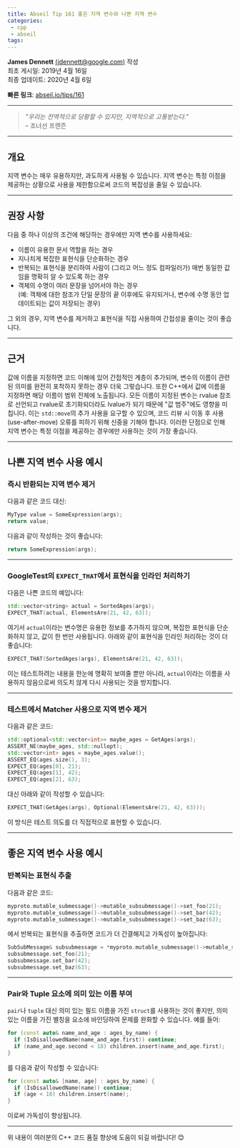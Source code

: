 ```yaml
---
title: Abseil Tip 161 좋은 지역 변수와 나쁜 지역 변수
categories:
 - cpp
 - abseil
tags:
---
```




**James Dennett** [(jdennett@google.com)](mailto:jdennett@google.com) 작성  
최초 게시일: 2019년 4월 16일  
최종 업데이트: 2020년 4월 6일  

**빠른 링크**: [abseil.io/tips/161](https://abseil.io/tips/161)

---

> *"우리는 전역적으로 당황할 수 있지만, 지역적으로 고통받는다."*  
> – 조너선 프랜즌  

---

## 개요

지역 변수는 매우 유용하지만, 과도하게 사용될 수 있습니다. 지역 변수는 특정 이점을 제공하는 상황으로 사용을 제한함으로써 코드의 복잡성을 줄일 수 있습니다.

---

## 권장 사항

다음 중 하나 이상의 조건에 해당하는 경우에만 지역 변수를 사용하세요:

* 이름이 유용한 문서 역할을 하는 경우
* 지나치게 복잡한 표현식을 단순화하는 경우
* 반복되는 표현식을 분리하여 사람이 (그리고 어느 정도 컴파일러가) 매번 동일한 값임을 명확히 알 수 있도록 하는 경우
* 객체의 수명이 여러 문장을 넘어서야 하는 경우  
  (예: 객체에 대한 참조가 단일 문장의 끝 이후에도 유지되거나, 변수에 수명 동안 업데이트되는 값이 저장되는 경우)

그 외의 경우, 지역 변수를 제거하고 표현식을 직접 사용하여 간접성을 줄이는 것이 좋습니다.

---

## 근거

값에 이름을 지정하면 코드 이해에 있어 간접적인 계층이 추가되며, 변수의 이름이 관련된 의미를 완전히 포착하지 못하는 경우 더욱 그렇습니다. 또한 C++에서 값에 이름을 지정하면 해당 이름이 범위 전체에 노출됩니다. 모든 이름이 지정된 변수는 rvalue 참조로 선언되고 rvalue로 초기화되더라도 lvalue가 되기 때문에 "값 범주"에도 영향을 미칩니다. 이는 `std::move`의 추가 사용을 요구할 수 있으며, 코드 리뷰 시 이동 후 사용(use-after-move) 오류를 피하기 위해 신중을 기해야 합니다. 이러한 단점으로 인해 지역 변수는 특정 이점을 제공하는 경우에만 사용하는 것이 가장 좋습니다.

---

## 나쁜 지역 변수 사용 예시

### 즉시 반환되는 지역 변수 제거

다음과 같은 코드 대신:

```cpp
MyType value = SomeExpression(args);
return value;
```

다음과 같이 작성하는 것이 좋습니다:

```cpp
return SomeExpression(args);
```

---

### GoogleTest의 `EXPECT_THAT`에서 표현식을 인라인 처리하기

다음은 나쁜 코드의 예입니다:

```cpp
std::vector<string> actual = SortedAges(args);
EXPECT_THAT(actual, ElementsAre(21, 42, 63));
```

여기서 `actual`이라는 변수명은 유용한 정보를 추가하지 않으며, 복잡한 표현식을 단순화하지 않고, 값이 한 번만 사용됩니다. 아래와 같이 표현식을 인라인 처리하는 것이 더 좋습니다:

```cpp
EXPECT_THAT(SortedAges(args), ElementsAre(21, 42, 63));
```

이는 테스트하려는 내용을 한눈에 명확히 보여줄 뿐만 아니라, `actual`이라는 이름을 사용하지 않음으로써 의도치 않게 다시 사용되는 것을 방지합니다.

---

### 테스트에서 Matcher 사용으로 지역 변수 제거

다음과 같은 코드:

```cpp
std::optional<std::vector<int>> maybe_ages = GetAges(args);
ASSERT_NE(maybe_ages, std::nullopt);
std::vector<int> ages = maybe_ages.value();
ASSERT_EQ(ages.size(), 3);
EXPECT_EQ(ages[0], 21);
EXPECT_EQ(ages[1], 42);
EXPECT_EQ(ages[2], 63);
```

대신 아래와 같이 작성할 수 있습니다:

```cpp
EXPECT_THAT(GetAges(args), Optional(ElementsAre(21, 42, 63)));
```

이 방식은 테스트 의도를 더 직접적으로 표현할 수 있습니다.

---

## 좋은 지역 변수 사용 예시

### 반복되는 표현식 추출

다음과 같은 코드:

```cpp
myproto.mutable_submessage()->mutable_subsubmessage()->set_foo(21);
myproto.mutable_submessage()->mutable_subsubmessage()->set_bar(42);
myproto.mutable_submessage()->mutable_subsubmessage()->set_baz(63);
```

에서 반복되는 표현식을 추출하면 코드가 더 간결해지고 가독성이 높아집니다:

```cpp
SubSubMessage& subsubmessage = *myproto.mutable_submessage()->mutable_subsubmessage();
subsubmessage.set_foo(21);
subsubmessage.set_bar(42);
subsubmessage.set_baz(63);
```

---

### Pair와 Tuple 요소에 의미 있는 이름 부여

`pair`나 `tuple` 대신 의미 있는 필드 이름을 가진 `struct`를 사용하는 것이 좋지만, 의미 있는 이름을 가진 별칭을 요소에 바인딩하여 문제를 완화할 수 있습니다. 예를 들어:

```cpp
for (const auto& name_and_age : ages_by_name) {
  if (IsDisallowedName(name_and_age.first)) continue;
  if (name_and_age.second < 18) children.insert(name_and_age.first);
}
```

를 다음과 같이 작성할 수 있습니다:

```cpp
for (const auto& [name, age] : ages_by_name) {
  if (IsDisallowedName(name)) continue;
  if (age < 18) children.insert(name);
}
```

이로써 가독성이 향상됩니다.

---

위 내용이 여러분의 C++ 코드 품질 향상에 도움이 되길 바랍니다! 😊